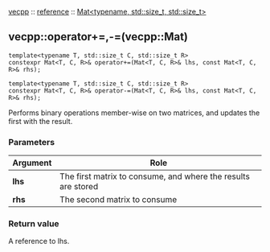 [vecpp](../../) :: [reference](../) :: [Mat<typename, std::size_t, std::size_t\>](./)
## vecpp::operator+=,-=(vecpp::Mat)


```
template<typename T, std::size_t C, std::size_t R>
constexpr Mat<T, C, R>& operator+=(Mat<T, C, R>& lhs, const Mat<T, C, R>& rhs);
```
```
template<typename T, std::size_t C, std::size_t R>
constexpr Mat<T, C, R>& operator-=(Mat<T, C, R>& lhs, const Mat<T, C, R>& rhs);
```
Performs binary operations member-wise on two matrices, and updates the first
with the result.

### Parameters

Argument | Role
---------|---------------------------------
**lhs**  | The first matrix to consume, and where the results are stored
**rhs**  | The second matrix to consume


### Return value
A reference to lhs.
